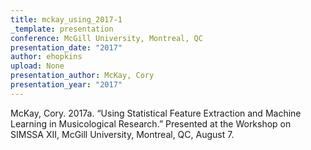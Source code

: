 ```yaml
---
title: mckay_using_2017-1
_template: presentation
conference: McGill University, Montreal, QC
presentation_date: "2017"
author: ehopkins
upload: None
presentation_author: McKay, Cory
presentation_year: "2017"
---
```

McKay, Cory. 2017a. “Using Statistical Feature Extraction and Machine Learning in Musicological Research.” Presented at the Workshop on SIMSSA XII, McGill University, Montreal, QC, August 7.